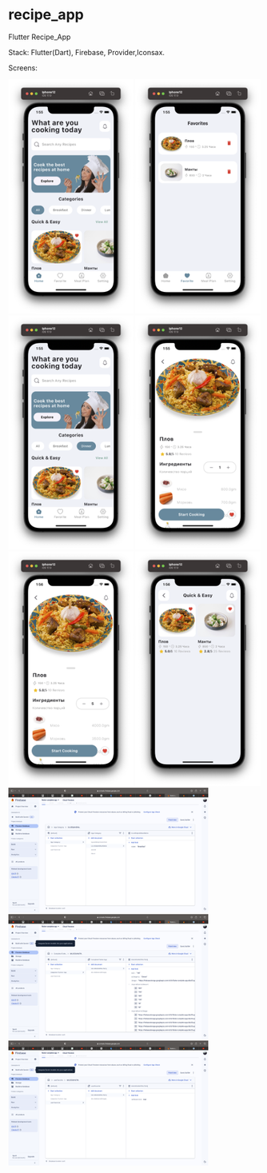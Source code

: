 # recipe_app

Flutter Recipe_App

Stack: Flutter(Dart), Firebase, Provider,Iconsax.


Screens:

<p float="left">
  <img src="1.png" width="250" /> 
  <img src="2.png" width="250" />
  <img src="3.png" width="250" />
  <img src="4.png" width="250" />
  <img src="5.png" width="250" />
  <img src="6.png" width="250" />
  <img src="7.png" width="400" />
  <img src="8.png" width="400" />
  <img src="9.png" width="400" />

</p>
